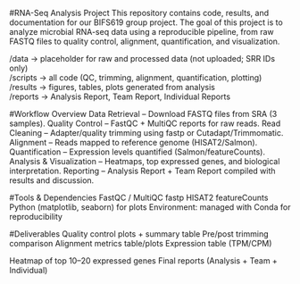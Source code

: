 #RNA-Seq Analysis Project
This repository contains code, results, and documentation for our BIFS619 group project. The goal of this project is to analyze microbial RNA-seq data using a reproducible pipeline, from raw FASTQ files to quality control, alignment, quantification, and visualization.

/data       → placeholder for raw and processed data (not uploaded; SRR IDs only)  
/scripts    → all code (QC, trimming, alignment, quantification, plotting)  
/results    → figures, tables, plots generated from analysis  
/reports    → Analysis Report, Team Report, Individual Reports  

#Workflow Overview
Data Retrieval – Download FASTQ files from SRA (3 samples).
Quality Control – FastQC + MultiQC reports for raw reads.
Read Cleaning – Adapter/quality trimming using fastp or Cutadapt/Trimmomatic.
Alignment – Reads mapped to reference genome (HISAT2/Salmon).
Quantification – Expression levels quantified (Salmon/featureCounts).
Analysis & Visualization – Heatmaps, top expressed genes, and biological interpretation.
Reporting – Analysis Report + Team Report compiled with results and discussion.

#Tools & Dependencies
FastQC / MultiQC
fastp 
HISAT2 
featureCounts
Python (matplotlib, seaborn) for plots
Environment: managed with Conda for reproducibility

#Deliverables
Quality control plots + summary table
Pre/post trimming comparison
Alignment metrics table/plots
Expression table (TPM/CPM)
 
 
 
 
 Heatmap of top 10–20 expressed genes
 Final reports (Analysis + Team + Individual)
